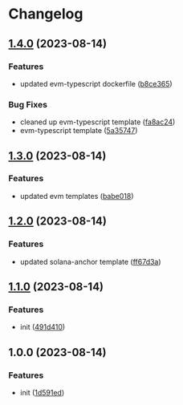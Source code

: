 # Changelog

## [1.4.0](https://github.com/switchboard-xyz/function-templates/compare/v1.3.0...v1.4.0) (2023-08-14)


### Features

* updated evm-typescript dockerfile ([b8ce365](https://github.com/switchboard-xyz/function-templates/commit/b8ce36501d2c86f08e4fb5839850097590047392))


### Bug Fixes

* cleaned up evm-typescript template ([fa8ac24](https://github.com/switchboard-xyz/function-templates/commit/fa8ac24cfde0e29775162292c2b09f20e393898a))
* evm-typescript template ([5a35747](https://github.com/switchboard-xyz/function-templates/commit/5a3574750b28a6370fbf157c6d77327883e54ac3))

## [1.3.0](https://github.com/switchboard-xyz/function-templates/compare/v1.2.0...v1.3.0) (2023-08-14)


### Features

* updated evm templates ([babe018](https://github.com/switchboard-xyz/function-templates/commit/babe018174883967bba15ccf537232627cb17188))

## [1.2.0](https://github.com/switchboard-xyz/function-templates/compare/v1.1.0...v1.2.0) (2023-08-14)


### Features

* updated solana-anchor template ([ff67d3a](https://github.com/switchboard-xyz/function-templates/commit/ff67d3afd4d94a9471daad213d6200746e783ff8))

## [1.1.0](https://github.com/switchboard-xyz/function-templates/compare/v1.0.0...v1.1.0) (2023-08-14)


### Features

* init ([491d410](https://github.com/switchboard-xyz/function-templates/commit/491d4100f7013834b3a1ac64348ae101537bdab2))

## 1.0.0 (2023-08-14)

### Features

- init
  ([1d591ed](https://github.com/switchboard-xyz/function-templates/commit/1d591edb66851dfad6e5231ddb96a8d0498d0683))
